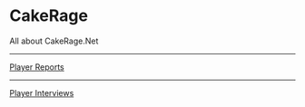 # CakeRage
All about CakeRage.Net

***


[Player Reports](google.com "")

***

[Player Interviews](google.com "")

